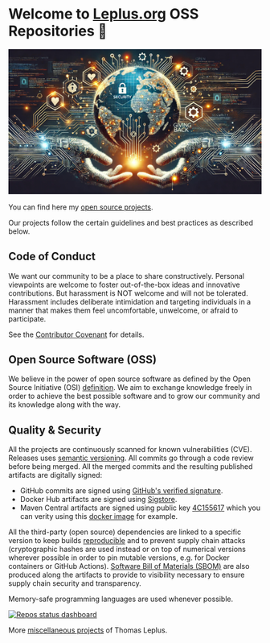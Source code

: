 # Welcome to [Leplus.org](https://www.leplus.org) OSS Repositories 👋

<p align="center">
  <img src="https://github.com/leplusorg/.github/blob/main/profile/open_source_bg_github.jpg?raw=true" alt="Banner"/>
</p>

You can find here my [open source projects](https://github.com/leplusorg?tab=repositories).

Our projects follow the certain guidelines and best practices as described below.

## Code of Conduct

We want our community to be a place to share constructively. Personal viewpoints are welcome to foster out-of-the-box ideas and innovative contributions. But harassment is NOT welcome and will not be tolerated. Harassment includes deliberate intimidation and targeting individuals in a manner that makes them feel uncomfortable, unwelcome, or afraid to participate.

See the [Contributor Covenant](https://www.contributor-covenant.org/version/2/1/code_of_conduct/) for details.

## Open Source Software (OSS)

We believe in the power of open source software as defined by the Open Source Initiative (OSI) [definition](https://opensource.org/osd). We aim to exchange knowledge freely in order to achieve the best possible software and to grow our community and its knowledge along with the way.

## Quality & Security

All the projects are continuously scanned for known vulnerabilities (CVE). Releases uses [semantic versioning](https://semver.org). All commits go through a code review before being merged. All the merged commits and the resulting published artifacts are digitally signed:

- GitHub commits are signed using [GitHub's verified signature](https://docs.github.com/github/authenticating-to-github/displaying-verification-statuses-for-all-of-your-commits).
- Docker Hub artifacts are signed using [Sigstore](https://www.sigstore.dev).
- Maven Central artifacts are signed using public key [4C155617](https://pgp.mit.edu/pks/lookup?op=get&search=0x6B1B9BE54C155617) which you can verity using this [docker image](https://hub.docker.com/r/leplusorg/pgp-verify-jar) for example.

All the third-party (open source) dependencies are linked to a specific version to keep builds [reproducible](https://reproducible-builds.org) and to prevent supply chain attacks (cryptographic hashes are used instead or on top of numerical versions wherever possible in order to pin mutable versions, e.g. for Docker containers or GitHub Actions).
[Software Bill of Materials (SBOM)](https://en.wikipedia.org/wiki/Software_supply_chain) are also produced along the artifacts to provide to visibility necessary to ensure supply chain security and transparency.

Memory-safe programming languages are used whenever possible.

[![Repos status dashboard](https://img.shields.io/badge/Repos-Dashboard-blue)](https://github.com/leplusorg/actions-dashboard/blob/main/dashboard.md)

More [miscellaneous projects](https://github.com/thomasleplus?tab=repositories) of Thomas Leplus.
